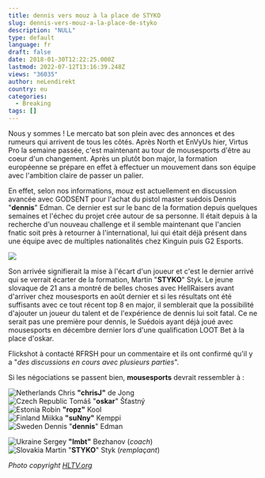 ```yaml
---
title: dennis vers mouz à la place de STYKO
slug: dennis-vers-mouz-a-la-place-de-styko
description: "NULL"
type: default
language: fr
draft: false
date: 2018-01-30T12:22:25.000Z
lastmod: 2022-07-12T13:16:39.248Z
views: "36035"
author: neLendirekt
country: eu
categories:
  - Breaking
tags: []
---
```

Nous y sommes ! Le mercato bat son plein avec des annonces et des rumeurs qui arrivent de tous les côtés. Après North et EnVyUs hier, Virtus Pro la semaine passée, c'est maintenant au tour de mousesports d'être au coeur d'un changement. Après un plutôt bon major, la formation européenne se prépare en effet à effectuer un mouvement dans son équipe avec l'ambition claire de passer un palier.

En effet, selon nos informations, mouz est actuellement en discussion avancée avec GODSENT pour l'achat du pistol master suédois Dennis "**dennis**" Edman. Ce dernier est sur le banc de la formation depuis quelques semaines et l'échec du projet crée autour de sa personne. Il était depuis à la recherche d'un nouveau challenge et il semble maintenant que l'ancien fnatic soit près à retourner à l'international, lui qui était déjà présent dans une équipe avec de multiples nationalités chez Kinguin puis G2 Esports.

![](/images/articles/5a7055078750b/images/Rb7KDpDuSWP2Lln6rpLqryOeUFcIGobiFISUxyXA.jpeg)

Son arrivée signifierait la mise à l'écart d'un joueur et c'est le dernier arrivé qui se verrait écarter de la formation, Martin "**STYKO**" Styk. Le jeune slovaque de 21 ans a montré de belles choses avec HellRaisers avant d'arriver chez mousesports en août dernier et si les résultats ont été suffisants avec ce tout récent top 8 en major, il semblerait que la possibilité d'ajouter un joueur du talent et de l'expérience de dennis lui soit fatal. Ce ne serait pas une première pour dennis, le Suédois ayant déjà joué avec mousesports en décembre dernier lors d'une qualification LOOT Bet à la place d'oskar.

Flickshot à contacté RFRSH pour un commentaire et ils ont confirmé qu'il y a "_des discussions en cours avec plusieurs parties_".

Si les négociations se passent bien, **mousesports** devrait ressembler à : 

![Netherlands](/images/countries/nl.svg)⁠ Chris **"chrisJ"** de Jong  
![Czech Republic](/images/countries/cz.svg)⁠ ⁠Tomáš "**oskar**" Šťastný  
![Estonia](/images/countries/ee.svg)⁠ Robin **"ropz"** Kool  
![Finland](/images/countries/fi.svg)⁠ Miikka **"suNny"** Kemppi  
![Sweden](/images/countries/se.svg)⁠ Dennis "**dennis**" Edman

![Ukraine](/images/countries/ua.svg)⁠ Sergey **"lmbt"** Bezhanov (_coach_)  
![Slovakia](/images/countries/sk.svg)⁠ Martin "**STYKO**" Styk (_remplaçant_)

_Photo copyright [HLTV.org](https://HLTV.org)_
